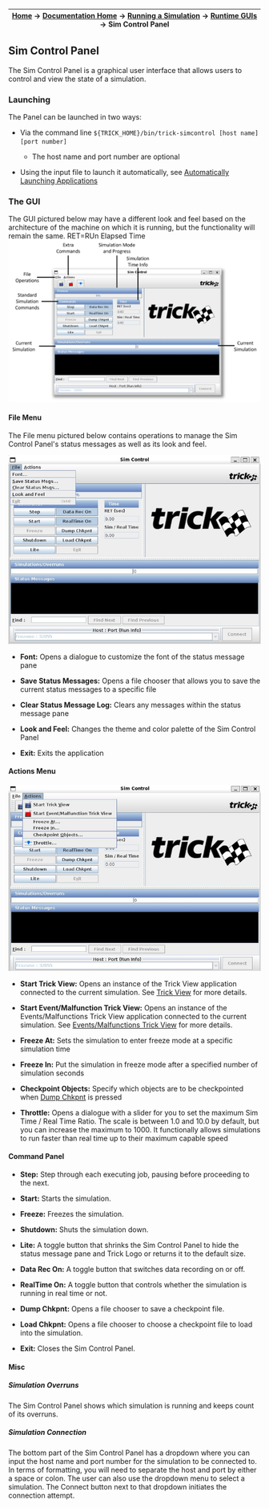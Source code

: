 | [Home](/trick) → [Documentation Home](../../Documentation-Home) → [Running a Simulation](../Running-a-Simulation) → [Runtime GUIs](Runtime-GUIs) → Sim Control Panel |
|------------------------------------------------------------------|

## Sim Control Panel

The Sim Control Panel is a graphical user interface that allows users to control and view the state of a simulation.

### Launching

The Panel can be launched in two ways:

- Via the command line `${TRICK_HOME}/bin/trick-simcontrol [host name] [port number]` 
  - The host name and port number are optional

- Using the input file to launch it automatically, see [Automatically Launching Applications](Runtime-GUIs#automatically-launching-applications)

### The GUI

The GUI pictured below may have a different look and feel based on the architecture of the machine on which it is running, but the functionality will remain the same.
RET=RUn Elapsed Time
![SimControlPanel](images/SimControlPanel.jpg)

#### File Menu

The File menu pictured below contains operations to manage the Sim Control Panel's status messages as well as its look and feel.

![SimControlPanel_File](images/SCP_File.jpg)

- **Font:** Opens a dialogue to customize the font of the status message pane

- **Save Status Messages:** Opens a file chooser that allows you to save the current status messages to a specific file

- **Clear Status Message Log:** Clears any messages within the status message pane

- **Look and Feel:** Changes the theme and color palette of the Sim Control Panel

- **Exit:** Exits the application

#### Actions Menu

![SimControlPanel_Actions](images/SCP_Actions.jpg)

- **Start Trick View:** Opens an instance of the Trick View application connected to the current simulation. See [Trick View](TrickView) for more details.

- **Start Event/Malfunction Trick View:** Opens an instance of the Events/Malfunctions Trick View application connected to the current simulation. See [Events/Malfunctions Trick View](MalfunctionsTrickView) for more details.

- **Freeze At:** Sets the simulation to enter freeze mode at a specific simulation time

- **Freeze In:** Put the simulation in freeze mode after a specified number of simulation seconds

- **Checkpoint Objects:** Specify which objects are to be checkpointed when [Dump Chkpnt](#dump-chkpnt) is pressed

- **Throttle:** Opens a dialogue with a slider for you to set the maximum Sim Time / Real Time Ratio. The scale is between 1.0 and 10.0 by default, but you can increase the maximum to 1000. It functionally allows simulations to run faster than real time up to their maximum capable speed

#### Command Panel

- **Step:** Step through each executing job, pausing before proceeding to the next.

- **Start:** Starts the simulation.

- **Freeze:** Freezes the simulation.

- **Shutdown:** Shuts the simulation down.

- **Lite:** A toggle button that shrinks the Sim Control Panel to hide the status message pane and Trick Logo or returns it to the default size.

- **Data Rec On:** A toggle button that switches data recording on or off.

- **RealTime On:** A toggle button that controls whether the simulation is running in real time or not.

- **Dump Chkpnt:** Opens a file chooser to save a checkpoint file.

- **Load Chkpnt:** Opens a file chooser to choose a checkpoint file to load into the simulation.

- **Exit:** Closes the Sim Control Panel.

#### Misc

##### Simulation Overruns
The Sim Control Panel shows which simulation is running and keeps count of its overruns.

##### Simulation Connection
The bottom part of the Sim Control Panel has a dropdown where you can input the host name and port number for the simulation to be connected to. In terms of formatting, you will need to separate the host and port by either a space or colon. The user can also use the dropdown menu to select a simulation. The Connect button next to that dropdown initiates the connection attempt. 
